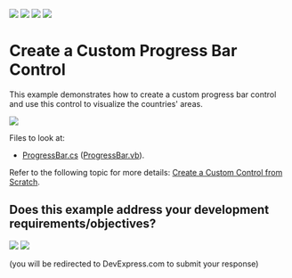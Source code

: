 <!-- default badges list -->
![](https://img.shields.io/endpoint?url=https://codecentral.devexpress.com/api/v1/VersionRange/128599792/20.2.3%2B)
[![](https://img.shields.io/badge/Open_in_DevExpress_Support_Center-FF7200?style=flat-square&logo=DevExpress&logoColor=white)](https://supportcenter.devexpress.com/ticket/details/E57)
[![](https://img.shields.io/badge/📖_How_to_use_DevExpress_Examples-e9f6fc?style=flat-square)](https://docs.devexpress.com/GeneralInformation/403183)
[![](https://img.shields.io/badge/💬_Leave_Feedback-feecdd?style=flat-square)](#does-this-example-address-your-development-requirementsobjectives)
<!-- default badges end -->
# Create a Custom Progress Bar Control

This example demonstrates how to create a custom progress bar control and use this control to visualize the countries' areas.

![](progress-bar-control-report-preview.png)

Files to look at:

* [ProgressBar.cs](https://github.com/DevExpress-Examples/Reporting_how-to-create-custom-report-controls-e57/blob/2020.2/CS/ProgressBar.cs) ([ProgressBar.vb](https://github.com/DevExpress-Examples/Reporting_how-to-create-custom-report-controls-e57/blob/2020.2/VB/ProgressBar.vb)).

Refer to the following topic for more details: [Create a Custom Control from Scratch](https://docs.devexpress.com/XtraReports/1304).


<!-- feedback -->
## Does this example address your development requirements/objectives?

[<img src="https://www.devexpress.com/support/examples/i/yes-button.svg"/>](https://www.devexpress.com/support/examples/survey.xml?utm_source=github&utm_campaign=reporting-winforms-custom-progress-bar-control&~~~was_helpful=yes) [<img src="https://www.devexpress.com/support/examples/i/no-button.svg"/>](https://www.devexpress.com/support/examples/survey.xml?utm_source=github&utm_campaign=reporting-winforms-custom-progress-bar-control&~~~was_helpful=no)

(you will be redirected to DevExpress.com to submit your response)
<!-- feedback end -->
